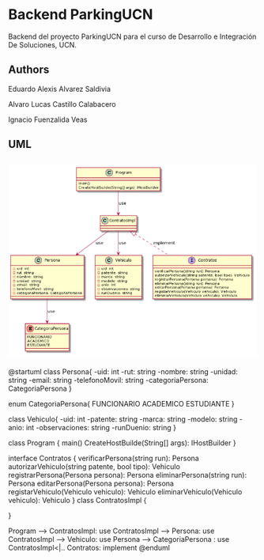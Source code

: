 # Backend ParkingUCN

Backend del proyecto ParkingUCN para el curso de Desarrollo e Integración De Soluciones, UCN.

## Authors  
Eduardo Alexis Alvarez Saldivia

Alvaro Lucas Castillo Calabacero

Ignacio Fuenzalida Veas

## UML
![Imagén No Disponible](img/diagrama.png)
--- 
@startuml
class Persona{
    -uid: int
    -rut: string
    -nombre: string
    -unidad: string
    -email: string
    -telefonoMovil: string
    -categoriaPersona: CategoriaPersona
}

enum CategoriaPersona{
    FUNCIONARIO
    ACADEMICO
    ESTUDIANTE
}

class Vehiculo{
    -uid: int
    -patente: string
    -marca: string
    -modelo: string
    -anio: int
    -observaciones: string
    -runDuenio: string
}

class Program {
    main()
    CreateHostBuilde(String[] args): IHostBuilder
}

interface Contratos {
    verificarPersona(string run): Persona
    autorizarVehiculo(string patente, bool tipo): Vehiculo
    registrarPersona(Persona persona): Persona
    eliminarPersona(string run): Persona
    editarPersona(Persona persona): Persona
    registarVehiculo(Vehiculo vehiculo): Vehiculo
    eliminarVehiculo(Vehiculo vehiculo): Vehiculo
}
class ContratosImpl {

}

Program --> ContratosImpl: use
ContratosImpl --> Persona: use
ContratosImpl --> Vehiculo: use
Persona --> CategoriaPersona : use
ContratosImpl<|.. Contratos: implement
@enduml